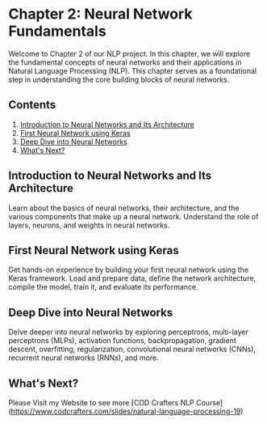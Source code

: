 # Chapter 2: Neural Network Fundamentals

Welcome to Chapter 2 of our NLP project. In this chapter, we will explore the fundamental concepts of neural networks and their applications in Natural Language Processing (NLP). This chapter serves as a foundational step in understanding the core building blocks of neural networks.

## Contents

1. [Introduction to Neural Networks and Its Architecture](#introduction-to-neural-networks-and-its-architecture)
2. [First Neural Network using Keras](#first-neural-network-using-keras)
3. [Deep Dive into Neural Networks](#deep-dive-into-neural-networks)
4. [What's Next?](#whats-next)

## Introduction to Neural Networks and Its Architecture

Learn about the basics of neural networks, their architecture, and the various components that make up a neural network. Understand the role of layers, neurons, and weights in neural networks.

## First Neural Network using Keras

Get hands-on experience by building your first neural network using the Keras framework. Load and prepare data, define the network architecture, compile the model, train it, and evaluate its performance.

## Deep Dive into Neural Networks

Delve deeper into neural networks by exploring perceptrons, multi-layer perceptrons (MLPs), activation functions, backpropagation, gradient descent, overfitting, regularization, convolutional neural networks (CNNs), recurrent neural networks (RNNs), and more.

## What's Next?

Please Visit my Website to see more [COD Crafters NLP Course] (https://www.codcrafters.com/slides/natural-language-processing-19)